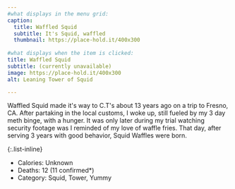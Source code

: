 ```yaml
---
#what displays in the menu grid:
caption: 
  title: Waffled Squid
  subtitle: It's Squid, waffled
  thumbnail: https://place-hold.it/400x300
  
#what displays when the item is clicked:
title: Waffled Squid
subtitle: (currently unavailable)
image: https://place-hold.it/400x300
alt: Leaning Tower of Squid

---
```

Waffled Squid made it's way to C.T's about 13 years ago on a trip to Fresno, CA. After partaking in the local customs, I woke up, still fueled by my 3 day meth binge, with a hunger. It was only later during my trial watching security footage was I reminded of my love of waffle fries. That day, after serving 3 years with good behavior, Squid Waffles were born.

{:.list-inline} 
- Calories: Unknown
- Deaths: 12 (11 confirmed*) 
- Category: Squid, Tower, Yummy

